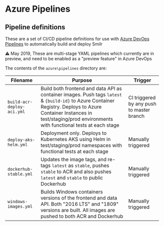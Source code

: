 # Azure Pipelines

## Pipeline definitions
These are a set of CI/CD pipeline definitions for use with [Azure DevOps Pipelines](https://azure.microsoft.com/en-gb/services/devops/pipelines/) to automatically build and deploy Smilr

:warning: May 2019, These are multi-stage YAML pipelines which currently are in preview, and need to be enabled as a "preview feature" in Azure DevOps

The contents of the `azure\pipelines` directory are:

| Filename | Purpose | Trigger |
|----------|---------|---------|
|`build-acr-deploy-aci.yml`|Build both frontend and data API as container images. Push tags `latest` & `{build-id}` to Azure Container Registry. Deploys to Azure Container Instances in test/staging/prod environments with functional tests at each stage|CI triggered by any push to master branch|
|`deploy-aks-helm.yml`|Deployment only. Deploys to Kubernetes AKS using Helm in test/staging/prod namespaces with functional tests at each stage|Manually triggered|
|`dockerhub-stable.yml`|Updates the image tags, and re-tags `latest` as `stable`, pushes `stable` to ACR and also pushes `latest` and `stable` to public Dockerhub|Manually triggered|
|`windows-images.yml`|Builds Windows containers versions of the frontend and data API. Both "2016 LTS" and "1809" versions are built. All images are pushed to both ACR and Dockerhub|Manually triggered|
